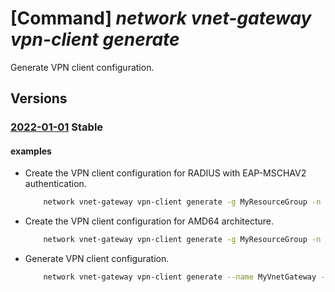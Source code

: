 # [Command] _network vnet-gateway vpn-client generate_

Generate VPN client configuration.

## Versions

### [2022-01-01](/Resources/mgmt-plane/L3N1YnNjcmlwdGlvbnMve30vcmVzb3VyY2Vncm91cHMve30vcHJvdmlkZXJzL21pY3Jvc29mdC5uZXR3b3JrL3ZpcnR1YWxuZXR3b3JrZ2F0ZXdheXMve30vZ2VuZXJhdGV2cG5jbGllbnRwYWNrYWdl/2022-01-01.xml) **Stable**

<!-- mgmt-plane /subscriptions/{}/resourcegroups/{}/providers/microsoft.network/virtualnetworkgateways/{}/generatevpnclientpackage 2022-01-01 -->

#### examples

- Create the VPN client configuration for RADIUS with EAP-MSCHAV2 authentication.
    ```bash
        network vnet-gateway vpn-client generate -g MyResourceGroup -n MyVnetGateway --authentication-method EAPMSCHAPv2
    ```

- Create the VPN client configuration for AMD64 architecture.
    ```bash
        network vnet-gateway vpn-client generate -g MyResourceGroup -n MyVnetGateway --processor-architecture Amd64
    ```

- Generate VPN client configuration.
    ```bash
        network vnet-gateway vpn-client generate --name MyVnetGateway --processor-architecture Amd64 --resource-group MyResourceGroup --subscription MySubscription
    ```
